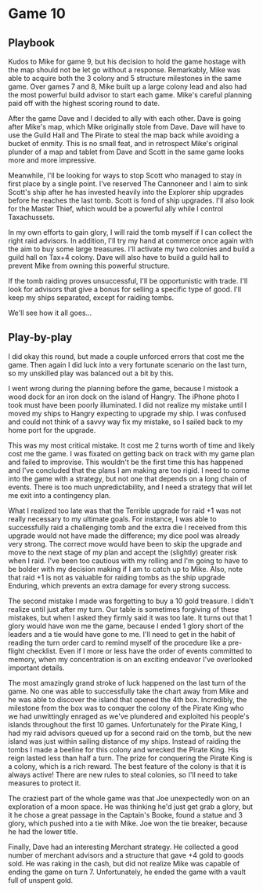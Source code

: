 # Game 10
## Playbook

Kudos to Mike for game 9, but his decision to hold the game hostage with the map should not be let go without a response. Remarkably, Mike was able to acquire both the 3 colony and 5 structure milestones in the same game. Over games 7 and 8, Mike built up a large colony lead and also had the most powerful build advisor to start each game. Mike's careful planning paid off with the highest scoring round to date.

After the game Dave and I decided to ally with each other. Dave is going after Mike's map, which Mike originally stole from Dave. Dave will have to use the Guild Hall and The Pirate to steal the map back while avoiding a bucket of enmity. This is no small feat, and in retrospect Mike's original plunder of a map and tablet from Dave and Scott in the same game looks more and more impressive.

Meanwhile, I'll be looking for ways to stop Scott who managed to stay in first place by a single point. I've reserved The Cannoneer and I aim to sink Scott's ship after he has invested heavily into the Explorer ship upgrades before he reaches the last tomb. Scott is fond of ship upgrades. I'll also look for the Master Thief, which would be a powerful ally while I control Taxachussets.

In my own efforts to gain glory, I will raid the tomb myself if I can collect the right raid advisors. In addition, I'll try my hand at commerce once again with the aim to buy some large treasures. I'll activate my two colonies and build a guild hall on Tax+4 colony. Dave will also have to build a guild hall to prevent Mike from owning this powerful structure.

If the tomb raiding proves unsuccessful, I'll be opportunistic with trade. I'll look for advisors that give a bonus for selling a specific type of good. I'll keep my ships separated, except for raiding tombs.

We'll see how it all goes...

## Play-by-play

I did okay this round, but made a couple unforced errors that cost me the game. Then again I did luck into a very fortunate scenario on the last turn, so my unskilled play was balanced out a bit by this.

I went wrong during the planning before the game, because I mistook a wood dock for an iron dock on the island of Hangry. The iPhone photo I took must have been poorly illuminated. I did not realize my mistake until I moved my ships to Hangry expecting to upgrade my ship. I was confused and could not think of a savvy way fix my mistake, so I sailed back to my home port for the upgrade.

This was my most critical mistake. It cost me 2 turns worth of time and likely cost me the game. I was fixated on getting back on track with my game plan and failed to improvise. This wouldn't be the first time this has happened and I've concluded that the plans I am making are too rigid. I need to come into the game with a strategy, but not one that depends on a long chain of events. There is too much unpredictability, and I need a strategy that will let me exit into a contingency plan.

What I realized too late was that the Terrible upgrade for raid +1 was not really necessary to my ultimate goals. For instance, I was able to successfully raid a challenging tomb and the extra die I received from this upgrade would not have made the difference; my dice pool was already very strong. The correct move would have been to skip the upgrade and move to the next stage of my plan and accept the (slightly) greater risk when I raid. I've been too cautious with my rolling and I'm going to have to be bolder with my decision making if I am to catch up to Mike. Also, note that raid +1 is not as valuable for raiding tombs as the ship upgrade Enduring, which prevents an extra damage for every strong success.

The second mistake I made was forgetting to buy a 10 gold treasure. I didn't realize until just after my turn. Our table is sometimes forgiving of these mistakes, but when I asked they firmly said it was too late. It turns out that 1 glory would have won me the game, because I ended 1 glory short of the leaders and a tie would have gone to me. I'll need to get in the habit of reading the turn order card to remind myself of the procedure like a pre-flight checklist. Even if I more or less have the order of events committed to memory, when my concentration is on an exciting endeavor I've overlooked important details.

The most amazingly grand stroke of luck happened on the last turn of the game. No one was able to successfully take the chart away from Mike and he was able to discover the island that opened the 4th box. Incredibly, the milestone from the box was to conquer the colony of the Pirate King who we had unwittingly enraged as we've plundered and exploited his people's islands throughout the first 10 games. Unfortunately for the Pirate King, I had my raid advisors queued up for a second raid on the tomb, but the new island was just within sailing distance of my ships. Instead of raiding the tombs I made a beeline for this colony and wrecked the Pirate King. His reign lasted less than half a turn. The prize for conquering the Pirate King is a colony, which is a rich reward. The best feature of the colony is that it is always active! There are new rules to steal colonies, so I'll need to take measures to protect it.

The craziest part of the whole game was that Joe unexpectedly won on an exploration of a moon space. He was thinking he'd just get grab a glory, but it he chose a great passage in the Captain's Booke, found a statue and 3 glory, which pushed into a tie with Mike. Joe won the tie breaker, because he had the lower title.

Finally, Dave had an interesting Merchant strategy. He collected a good number of merchant advisors and a structure that gave +4 gold to goods sold. He was raking in the cash, but did not realize Mike was capable of ending the game on turn 7. Unfortunately, he ended the game with a vault full of unspent gold.
